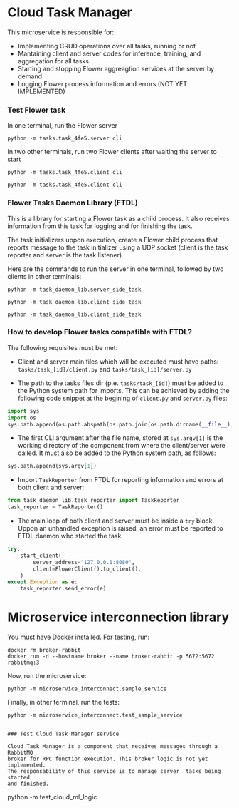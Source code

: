
# Cloud Task Manager

This microservice is responsible for:
* Implementing CRUD operations over all tasks, running or not
* Mantaining client and server codes for inference, training, and aggregation for all tasks
* Starting and stopping Flower aggreagtion services at the server by demand 
* Logging Flower process information and errors (NOT YET IMPLEMENTED)

### Test Flower task

In one terminal, run the Flower server
```
python -m tasks.task_4fe5.server cli
```

In two other terminals, run two Flower clients after waiting the server to start
```
python -m tasks.task_4fe5.client cli
```

```
python -m tasks.task_4fe5.client cli
```

### Flower Tasks Daemon Library (FTDL)

This is a library for starting a Flower task as a child process. It also receives information from this task for logging and for finishing the task.

The task initializers uppon execution, create a Flower child process that reports message to the task initializer using a UDP socket (client is the task reporter and server is the task listener).

Here are the commands to run the server in one terminal, followed by
two clients in other terminals:
```
python -m task_daemon_lib.server_side_task
```

```
python -m task_daemon_lib.client_side_task
```

```
python -m task_daemon_lib.client_side_task
```

### How to develop Flower tasks compatible with FTDL?

The following requisites must be met:

* Client and server main files which will be executed must have paths: 
`tasks/task_[id]/client.py` and  `tasks/task_[id]/server.py`

* The path to the tasks files dir (p.e. `tasks/task_[id]`) must be added to 
the Python system path for imports. This can be achieved by adding the 
following code snippet at the begining of `client.py` and `server.py` files:

```python
import sys
import os
sys.path.append(os.path.abspath(os.path.join(os.path.dirname(__file__), '.')))
```

* The first CLI argument after the file name, stored at `sys.argv[1]` is the
working directory of the component from where the client/server were called.
It must also be added to the Python system path, as follows: 

```python
sys.path.append(sys.argv[1])
```

* Import `TaskReporter` from FTDL for reporting information and errors at
both client and server:

```python
from task_daemon_lib.task_reporter import TaskReporter
task_reporter = TaskReporter()
```

* The main loop of both client and server must be inside a `try` block. 
Uppon an unhandled exception is raised, an error must be reported to
FTDL daemon who started the task.

```python
try:
    start_client(
        server_address="127.0.0.1:8080",
        client=FlowerClient().to_client(),
    )
except Exception as e:
    task_reporter.send_error(e)
```

# Microservice interconnection library

You must have Docker installed. For testing, run:
```
docker rm broker-rabbit
docker run -d --hostname broker --name broker-rabbit -p 5672:5672 rabbitmq:3
```

Now, run the microservice:
```
python -m microservice_interconnect.sample_service
```

Finally, in other terminal, run the tests:
```
python -m microservice_interconnect.test_sample_service
```
```

### Test Cloud Task Manager service

Cloud Task Manager is a component that receives messages through a RabbitMQ
broker for RPC function execution. This broker logic is not yet implemented. 
The responsability of this service is to manage server  tasks being started
and finished. 

```
python -m test_cloud_ml_logic
```